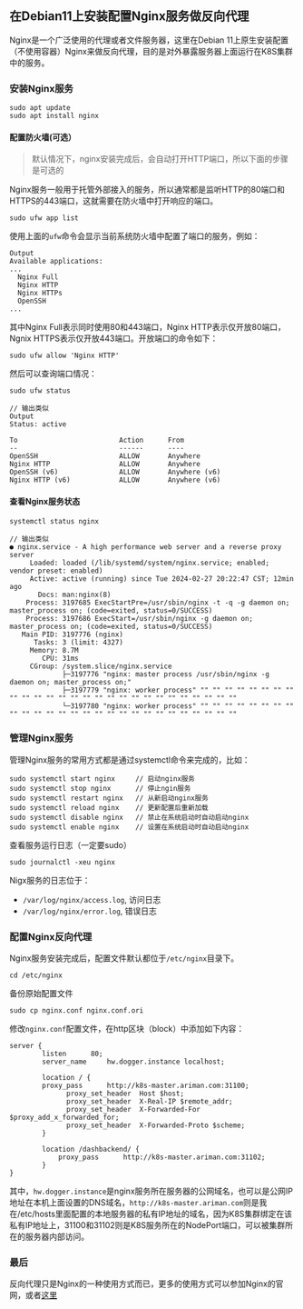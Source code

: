 在Debian11上安装配置Nginx服务做反向代理
--
Nginx是一个广泛使用的代理或者文件服务器，这里在Debian 11上原生安装配置（不使用容器）Nginx来做反向代理，目的是对外暴露服务器上面运行在K8S集群中的服务。

### 安装Nginx服务
```commandline
sudo apt update
sudo apt install nginx
```

#### 配置防火墙(可选）
> 默认情况下，nginx安装完成后，会自动打开HTTP端口，所以下面的步骤是可选的

Nginx服务一般用于托管外部接入的服务，所以通常都是监听HTTP的80端口和HTTPS的443端口，这就需要在防火墙中打开响应的端口。
```commandline
sudo ufw app list
```
使用上面的`ufw`命令会显示当前系统防火墙中配置了端口的服务，例如：
```commandline
Output
Available applications:
...
  Nginx Full
  Nginx HTTP
  Nginx HTTPs
  OpenSSH
...
```
其中Nginx Full表示同时使用80和443端口，Nginx HTTP表示仅开放80端口，Ngnix HTTPS表示仅开放443端口。开放端口的命令如下：
```commandline
sudo ufw allow 'Nginx HTTP'
```
然后可以查询端口情况：
```commandline
sudo ufw status

// 输出类似
Output
Status: active

To                         Action      From
--                         ------      ----
OpenSSH                    ALLOW       Anywhere                  
Nginx HTTP                 ALLOW       Anywhere                  
OpenSSH (v6)               ALLOW       Anywhere (v6)             
Nginx HTTP (v6)            ALLOW       Anywhere (v6)
```
#### 查看Nginx服务状态
```commandline
systemctl status nginx

// 输出类似
● nginx.service - A high performance web server and a reverse proxy server
     Loaded: loaded (/lib/systemd/system/nginx.service; enabled; vendor preset: enabled)
     Active: active (running) since Tue 2024-02-27 20:22:47 CST; 12min ago
       Docs: man:nginx(8)
    Process: 3197685 ExecStartPre=/usr/sbin/nginx -t -q -g daemon on; master_process on; (code=exited, status=0/SUCCESS)
    Process: 3197686 ExecStart=/usr/sbin/nginx -g daemon on; master_process on; (code=exited, status=0/SUCCESS)
   Main PID: 3197776 (nginx)
      Tasks: 3 (limit: 4327)
     Memory: 8.7M
        CPU: 31ms
     CGroup: /system.slice/nginx.service
             ├─3197776 "nginx: master process /usr/sbin/nginx -g daemon on; master_process on;"
             ├─3197779 "nginx: worker process" "" "" "" "" "" "" "" "" "" "" "" "" "" "" "" "" "" "" "" "" "" "" "" "" "" "" ""
             └─3197780 "nginx: worker process" "" "" "" "" "" "" "" "" "" "" "" "" "" "" "" "" "" "" "" "" "" "" "" "" "" "" ""
```
### 管理Nginx服务
管理Nginx服务的常用方式都是通过systemctl命令来完成的，比如：
```commandline
sudo systemctl start nginx     // 启动nginx服务
sudo systemctl stop nginx      // 停止ngin服务
sudo systemctl restart nginx   // 从新启动nginx服务
sudo systemctl reload nginx    // 更新配置后重新加载
sudo systemctl disable nginx   // 禁止在系统启动时自动启动nginx
sudo systemctl enable nginx    // 设置在系统启动时自动启动nginx
```
查看服务运行日志（一定要sudo）
```commandline
sudo journalctl -xeu nginx
```
Nigx服务的日志位于：
- `/var/log/nginx/access.log`, 访问日志
- `/var/log/nginx/error.log`, 错误日志

  
### 配置Nginx反向代理
Nginx服务安装完成后，配置文件默认都位于`/etc/nginx`目录下。
```commandline
cd /etc/nginx
```
备份原始配置文件
```commandline
sudo cp nginx.conf nginx.conf.ori
```

修改`nginx.conf`配置文件，在http区块（block）中添加如下内容：
```config
server {
	    listen 		80;
	    server_name		hw.dogger.instance localhost;

	    location / {
        proxy_pass		http://k8s-master.ariman.com:31100;
			  proxy_set_header	Host $host;
			  proxy_set_header	X-Real-IP $remote_addr;
			  proxy_set_header	X-Forwarded-For $proxy_add_x_forwarded_for;
			  proxy_set_header	X-Forwarded-Proto $scheme;
	    }

	    location /dashbackend/ {
	    	proxy_pass		http://k8s-master.ariman.com:31102;
	    }
}
```
其中，`hw.dogger.instance`是nginx服务所在服务器的公网域名，也可以是公网IP地址在本机上面设置的DNS域名，`http://k8s-master.ariman.com`则是我在/etc/hosts里面配置的本地服务器的私有IP地址的域名，因为K8S集群绑定在该私有IP地址上，31100和31102则是K8S服务所在的NodePort端口，可以被集群所在的服务器内部访问。

### 最后
反向代理只是Nginx的一种使用方式而已，更多的使用方式可以参加Nginx的官网，或者[这里](https://www.digitalocean.com/community/tutorials/how-to-install-nginx-on-debian-11)

